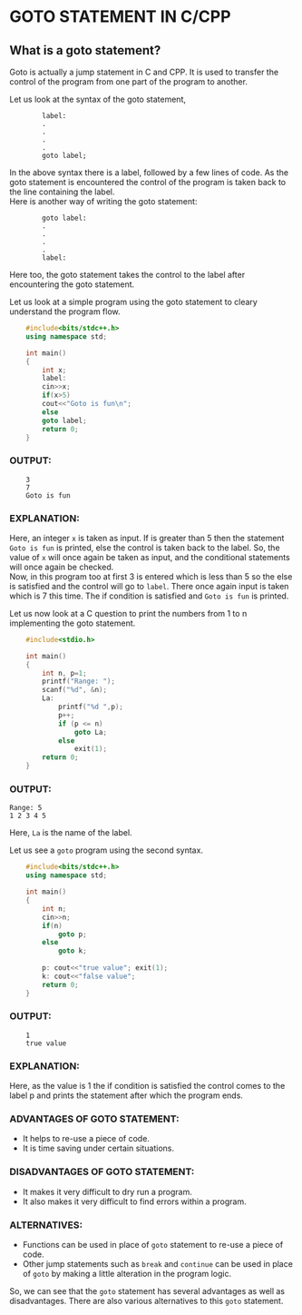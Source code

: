 # GOTO STATEMENT IN C/CPP

## What is a goto statement?<br>
Goto is actually a jump statement in C and CPP. It is used to transfer the control of the program from one part of the program to another.

Let us look at the syntax of the goto statement,<br>
```
		label:
		.
		.
		.
		.
		goto label;
```

In the above syntax there is a label, followed by a few lines of code. As the goto statement is encountered the control of the program is taken back to the 
line containing the label. <br>
Here is another way of writing the goto statement:
```
		goto label:
		.
		.
		.
		.
		label:
```
Here too, the goto statement takes the control to the label after encountering the goto statement.

Let us look at a simple program using the goto statement to cleary understand the program flow.

```CPP
    #include<bits/stdc++.h>
    using namespace std;

    int main()
    {
        int x;
        label: 
        cin>>x;
        if(x>5)
        cout<<"Goto is fun\n";
        else
        goto label;
        return 0;
    }
```

### OUTPUT:
```
    3
    7
    Goto is fun
```
### EXPLANATION:

Here, an integer `x` is taken as input. If is greater than 5 then the statement `Goto is fun` is printed, else the control is taken back to the label. So, the value of `x` will once again be taken as input, and the conditional statements will once again be checked.<br>
Now, in this program too at first 3 is entered which is less than 5 so the else is satisfied and the control will go to `label`. There once again input is taken which is 7 this time. The if condition is satisfied and `Goto is fun` is printed.

Let us now look at a C question to print the numbers from 1 to n implementing the goto statement.

```C
    #include<stdio.h>

    int main()
    {
        int n, p=1;
        printf("Range: ");
        scanf("%d", &n);
        La:
            printf("%d ",p);
            p++;
            if (p <= n)
                goto La;
            else
                exit(1);
        return 0;
    }
```

### OUTPUT:

```
Range: 5
1 2 3 4 5 
```

Here, `La` is the name of the label.

Let us see a `goto` program using the second syntax.
```CPP
    #include<bits/stdc++.h>
    using namespace std;

    int main()
    {
        int n;
        cin>>n;
        if(n)
            goto p;
        else
            goto k;
            
        p: cout<<"true value"; exit(1);
        k: cout<<"false value";
        return 0;
    }
```
### OUTPUT:
```
    1
    true value
```

### EXPLANATION:

Here, as the value is 1 the if condition is satisfied the control comes to the label p and prints the statement after which the program ends.

### ADVANTAGES OF GOTO STATEMENT:
- It helps to re-use a piece of code.
- It is time saving under certain situations.

### DISADVANTAGES OF GOTO STATEMENT:
- It makes it very difficult to dry run a program.
- It also makes it very difficult to find errors within a program.

### ALTERNATIVES:
- Functions can be used in place of `goto` statement to re-use a piece of code.
- Other jump statements such as `break` and `continue` can be used in place of `goto` by making a little alteration in the program logic.

So, we can see that the `goto` statement has several advantages as well as disadvantages. There are also various alternatives to this `goto` statement.